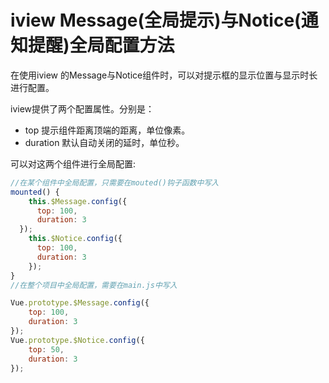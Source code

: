 # iview Message(全局提示)与Notice(通知提醒)全局配置方法

在使用iview 的Message与Notice组件时，可以对提示框的显示位置与显示时长进行配置。

iview提供了两个配置属性。分别是：

- top 提示组件距离顶端的距离，单位像素。
- duration 默认自动关闭的延时，单位秒。

可以对这两个组件进行全局配置:

```js
//在某个组件中全局配置，只需要在mouted()钩子函数中写入
mounted() {
    this.$Message.config({
      top: 100,
      duration: 3
  });
    this.$Notice.config({
      top: 100,
      duration: 3
    });
}
//在整个项目中全局配置，需要在main.js中写入

Vue.prototype.$Message.config({
    top: 100,
    duration: 3
});
Vue.prototype.$Notice.config({
    top: 50,
    duration: 3
});
```

